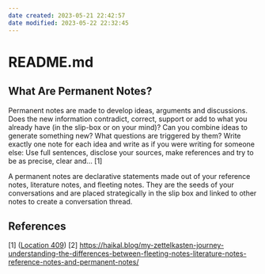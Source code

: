 ```yaml
---
date created: 2023-05-21 22:42:57
date modified: 2023-05-22 22:32:45
---
```


# README.md

## What Are Permanent Notes?

Permanent notes are made to develop ideas, arguments and discussions. Does the new information contradict, correct, support or add to what you already have (in the slip-box or on your mind)? Can you combine ideas to generate something new? What questions are triggered by them? Write exactly one note for each idea and write as if you were writing for someone else: Use full sentences, disclose your sources, make references and try to be as precise, clear and… [1]

A permanent notes are declarative statements made out of your reference notes, literature notes, and fleeting notes. They are the seeds of your conversations and are placed strategically in the slip box and linked to other notes to create a conversation thread.

## References

[1] ([Location 409](https://readwise.io/to_kindle?action=open&asin=B09V5M8FR5&location=409))
[2] https://haikal.blog/my-zettelkasten-journey-understanding-the-differences-between-fleeting-notes-literature-notes-reference-notes-and-permanent-notes/